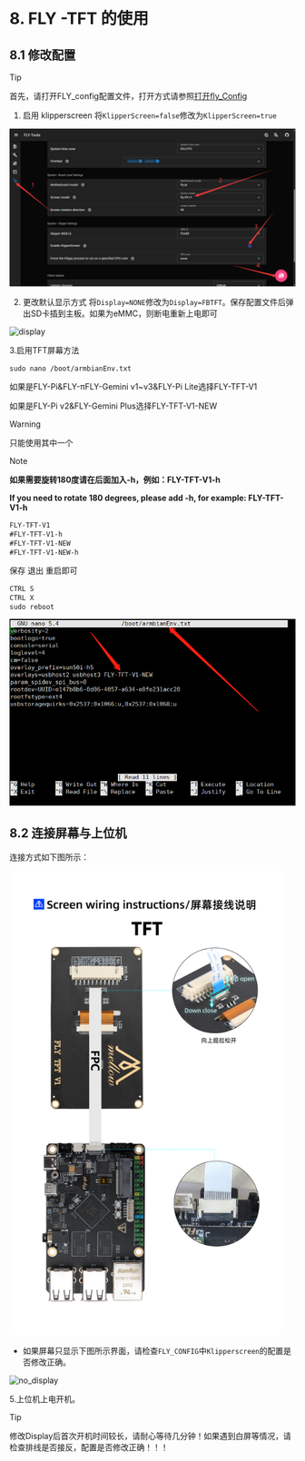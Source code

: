 # 8. FLY -TFT 的使用

## 8.1 修改配置

> [!TIP]
> 首先，请打开FLY_config配置文件，打开方式请参照[打开fly_Config](/board/fly_pi/FLY_π_description2?id=_11-打开-fly_config "点击即可跳转")

1. 启用 klipperscreen 将``KlipperScreen=false``修改为``KlipperScreen=true``

![kp](../../images/boards/fly_pi/kp.png)

2. 更改默认显示方式 将``Display=NONE``修改为``Display=FBTFT``。保存配置文件后弹出SD卡插到主板。如果为eMMC，则断电重新上电即可

![display](../../images/boards/fly_pi/display.png)

3.启用TFT屏幕方法

```
sudo nano /boot/armbianEnv.txt
```

如果是FLY-Pi&FLY-πFLY-Gemini v1~v3&FLY-Pi Lite选择FLY-TFT-V1

如果是FLY-Pi v2&FLY-Gemini Plus选择FLY-TFT-V1-NEW

> [!WARNING]
>
> 只能使用其中一个

> [!NOTE]
>
> **如果需要旋转180度请在后面加入-h，例如：FLY-TFT-V1-h**
>
> **If you need to rotate 180 degrees, please add -h, for example: FLY-TFT-V1-h**

```
FLY-TFT-V1
#FLY-TFT-V1-h
#FLY-TFT-V1-NEW
#FLY-TFT-V1-NEW-h
```

保存 退出 重启即可

```
CTRL S
CTRL X
sudo reboot
```

![tft](../../images/boards/fly_pi_v2/tft1.png)

## 8.2 连接屏幕与上位机

连接方式如下图所示：

<img src="../../images/boards/fly_pi_v2/tft.jpg" alt="tft" style="zoom:80%;" />

* 如果屏幕只显示下图所示界面，请检查``FLY_CONFIG``中``Klipperscreen``的配置是否修改正确。

![no_display](../../images/boards/fly_pi/no_display.png)

5.上位机上电开机。

> [!TIP]
> 修改Display后首次开机时间较长，请耐心等待几分钟！如果遇到白屏等情况，请检查排线是否接反，配置是否修改正确！！！
